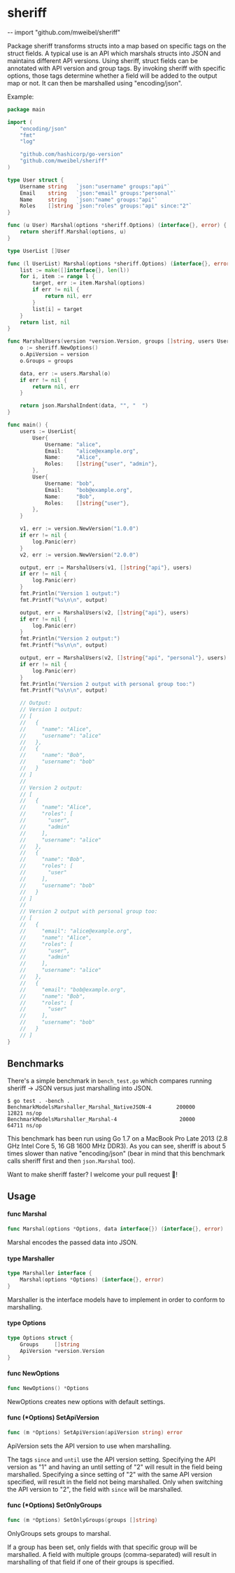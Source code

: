 # sheriff
--
    import "github.com/mweibel/sheriff"

Package sheriff transforms structs into a map based on specific tags on the
struct fields. A typical use is an API which marshals structs into JSON and
maintains different API versions. Using sheriff, struct fields can be annotated
with API version and group tags. By invoking sheriff with specific options,
those tags determine whether a field will be added to the output map or not. It
can then be marshalled using "encoding/json".

Example:
```go
package main

import (
    "encoding/json"
    "fmt"
    "log"

    "github.com/hashicorp/go-version"
    "github.com/mweibel/sheriff"
)

type User struct {
    Username string   `json:"username" groups:"api"`
    Email    string   `json:"email" groups:"personal"`
    Name     string   `json:"name" groups:"api"`
    Roles    []string `json:"roles" groups:"api" since:"2"`
}

func (u User) Marshal(options *sheriff.Options) (interface{}, error) {
    return sheriff.Marshal(options, u)
}

type UserList []User

func (l UserList) Marshal(options *sheriff.Options) (interface{}, error) {
    list := make([]interface{}, len(l))
    for i, item := range l {
        target, err := item.Marshal(options)
        if err != nil {
            return nil, err
        }
        list[i] = target
    }
    return list, nil
}

func MarshalUsers(version *version.Version, groups []string, users UserList) ([]byte, error) {
    o := sheriff.NewOptions()
    o.ApiVersion = version
    o.Groups = groups

    data, err := users.Marshal(o)
    if err != nil {
        return nil, err
    }

    return json.MarshalIndent(data, "", "  ")
}

func main() {
    users := UserList{
        User{
            Username: "alice",
            Email:    "alice@example.org",
            Name:     "Alice",
            Roles:    []string{"user", "admin"},
        },
        User{
            Username: "bob",
            Email:    "bob@example.org",
            Name:     "Bob",
            Roles:    []string{"user"},
        },
    }

    v1, err := version.NewVersion("1.0.0")
    if err != nil {
        log.Panic(err)
    }
    v2, err := version.NewVersion("2.0.0")

    output, err := MarshalUsers(v1, []string{"api"}, users)
    if err != nil {
        log.Panic(err)
    }
    fmt.Println("Version 1 output:")
    fmt.Printf("%s\n\n", output)

    output, err = MarshalUsers(v2, []string{"api"}, users)
    if err != nil {
        log.Panic(err)
    }
    fmt.Println("Version 2 output:")
    fmt.Printf("%s\n\n", output)

    output, err = MarshalUsers(v2, []string{"api", "personal"}, users)
    if err != nil {
        log.Panic(err)
    }
    fmt.Println("Version 2 output with personal group too:")
    fmt.Printf("%s\n\n", output)

    // Output:
    // Version 1 output:
    // [
    //   {
    //     "name": "Alice",
    //     "username": "alice"
    //   },
    //   {
    //     "name": "Bob",
    //     "username": "bob"
    //   }
    // ]
    //
    // Version 2 output:
    // [
    //   {
    //     "name": "Alice",
    //     "roles": [
    //       "user",
    //       "admin"
    //     ],
    //     "username": "alice"
    //   },
    //   {
    //     "name": "Bob",
    //     "roles": [
    //       "user"
    //     ],
    //     "username": "bob"
    //   }
    // ]
    //
    // Version 2 output with personal group too:
    // [
    //   {
    //     "email": "alice@example.org",
    //     "name": "Alice",
    //     "roles": [
    //       "user",
    //       "admin"
    //     ],
    //     "username": "alice"
    //   },
    //   {
    //     "email": "bob@example.org",
    //     "name": "Bob",
    //     "roles": [
    //       "user"
    //     ],
    //     "username": "bob"
    //   }
    // ]
}
```

## Benchmarks

There's a simple benchmark in `bench_test.go` which compares running sheriff -> JSON versus just marshalling into JSON. 

```
$ go test . -bench .
BenchmarkModelsMarshaller_Marshal_NativeJSON-4   	  200000	     12821 ns/op
BenchmarkModelsMarshaller_Marshal-4              	   20000	     64711 ns/op
```

This benchmark has been run using Go 1.7 on a MacBook Pro Late 2013 (2.8 GHz Intel Core 5, 16 GB 1600 MHz DDR3). 
As you can see, sheriff is about 5 times slower than native "encoding/json" (bear in mind that this benchmark calls
sheriff first and then `json.Marshal` too).

Want to make sheriff faster? I welcome your pull request 🚀!

## Usage

#### func  Marshal

```go
func Marshal(options *Options, data interface{}) (interface{}, error)
```
Marshal encodes the passed data into JSON.

#### type Marshaller

```go
type Marshaller interface {
	Marshal(options *Options) (interface{}, error)
}
```

Marshaller is the interface models have to implement in order to conform to
marshalling.

#### type Options

```go
type Options struct {
	Groups     []string
	ApiVersion *version.Version
}
```


#### func  NewOptions

```go
func NewOptions() *Options
```
NewOptions creates new options with default settings.

#### func (*Options) SetApiVersion

```go
func (m *Options) SetApiVersion(apiVersion string) error
```
ApiVersion sets the API version to use when marshalling.

The tags `since` and `until` use the API version setting. Specifying the API
version as "1" and having an until setting of "2" will result in the field being
marshalled. Specifying a since setting of "2" with the same API version
specified, will result in the field not being marshalled. Only when switching
the API version to "2", the field with `since` will be marshalled.

#### func (*Options) SetOnlyGroups

```go
func (m *Options) SetOnlyGroups(groups []string)
```
OnlyGroups sets groups to marshal.

If a group has been set, only fields with that specific group will be
marshalled. A field with multiple groups (comma-separated) will result in
marshalling of that field if one of their groups is specified.
